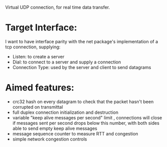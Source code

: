 Virtual UDP connection, for real time data transfer.

# Target Interface:
I want to have interface parity with the net package's implementation of a tcp connection, supplying:
  - Listen: to create a server
  - Dial: to connect to a server and supply a connection
  - Connection Type: used by the server and client to send datagrams

# Aimed features:
  - crc32 hash on every datagram to check that the packet hasn't been corrupted on transmittal
  - full duplex connection initialization and destruction
  - variable "keep alive messages per second" limit , connections will close if messages sent per second drops below this number, with both sides able to send empty keep alive messages
  - message sequence counter to measure RTT and congestion
  - simple network congestion controls
